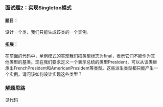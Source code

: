 ### 面试题2：实现Singleton模式

#### 题目：
设计一个类，我们只能生成该类的一个实例。

#### 拓展：
在前面的代码中，单例模式的实现我们把类型标志为final，表示它们不能作为其他类型的基类。现在我们要求定义一个表示总统的类型President，可以从该类继承出FrenchPresident和AmericanPresident等类型。这些派生类型都只能产生一个实例。请问该如何设计实现这些类型？

### 解题思路
见代码